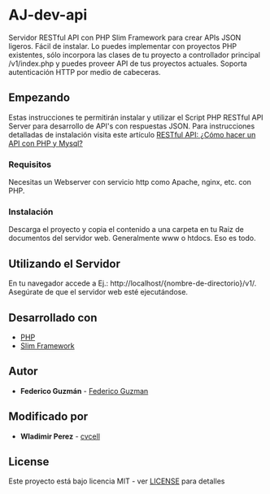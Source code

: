 # AJ-dev-api

Servidor RESTful API con PHP Slim Framework para crear APIs JSON ligeros. Fácil de instalar. Lo puedes implementar con proyectos PHP existentes, sólo incorpora las clases de tu proyecto a controllador principal /v1/index.php y puedes proveer API de tus proyectos actuales. Soporta autenticación HTTP por medio de cabeceras.

## Empezando

Estas instrucciones te permitirán instalar y utilizar el Script PHP RESTful API Server para desarrollo de API's con respuestas JSON. Para instrucciones detalladas de instalación visita este artículo [RESTful API: ¿Cómo hacer un API con PHP y Mysql?](http://www.weblantropia.com/2016/08/30/restful-api-api-php-mysql/)

### Requisitos

Necesitas un Webserver con servicio http como Apache, nginx, etc. con PHP.

### Instalación

Descarga el proyecto y copia el contenido a una carpeta en tu Raiz de documentos del servidor web. Generalmente www o htdocs. Eso es todo.

## Utilizando el Servidor

En tu navegador accede a Ej.: http://localhost/{nombre-de-directorio}/v1/. Asegúrate de que el servidor web esté ejecutándose.

## Desarrollado con

- [PHP](http://php.net)
- [Slim Framework](https://github.com/slimphp/Slim)

## Autor

- **Federico Guzmán** - [Federico Guzman](http://about.me/federicoguzman)

## Modificado por

- **Wladimir Perez** - [cvcell](http://github.com/cvcell)

## License

Este proyecto está bajo licencia MIT - ver [LICENSE](https://github.com/weblantropia/RESTful-API-Server/blob/master/LICENSE) para detalles
